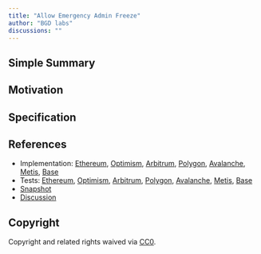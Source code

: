 ```yaml
---
title: "Allow Emergency Admin Freeze"
author: "BGD labs"
discussions: ""
---
```


## Simple Summary

## Motivation

## Specification

## References

- Implementation: [Ethereum](https://github.com/bgd-labs/aave-proposals/blob/main/src/20230829_AaveV3_Multi_AllowEmergencyAdminFreeze/AaveV3_Ethereum_AllowEmergencyAdminFreeze_20230829.sol), [Optimism](https://github.com/bgd-labs/aave-proposals/blob/main/src/20230829_AaveV3_Multi_AllowEmergencyAdminFreeze/AaveV3_Optimism_AllowEmergencyAdminFreeze_20230829.sol), [Arbitrum](https://github.com/bgd-labs/aave-proposals/blob/main/src/20230829_AaveV3_Multi_AllowEmergencyAdminFreeze/AaveV3_Arbitrum_AllowEmergencyAdminFreeze_20230829.sol), [Polygon](https://github.com/bgd-labs/aave-proposals/blob/main/src/20230829_AaveV3_Multi_AllowEmergencyAdminFreeze/AaveV3_Polygon_AllowEmergencyAdminFreeze_20230829.sol), [Avalanche](https://github.com/bgd-labs/aave-proposals/blob/main/src/20230829_AaveV3_Multi_AllowEmergencyAdminFreeze/AaveV3_Avalanche_AllowEmergencyAdminFreeze_20230829.sol), [Metis](https://github.com/bgd-labs/aave-proposals/blob/main/src/20230829_AaveV3_Multi_AllowEmergencyAdminFreeze/AaveV3_Metis_AllowEmergencyAdminFreeze_20230829.sol), [Base](https://github.com/bgd-labs/aave-proposals/blob/main/src/20230829_AaveV3_Multi_AllowEmergencyAdminFreeze/AaveV3_Base_AllowEmergencyAdminFreeze_20230829.sol)
- Tests: [Ethereum](https://github.com/bgd-labs/aave-proposals/blob/main/src/20230829_AaveV3_Multi_AllowEmergencyAdminFreeze/AaveV3_Ethereum_AllowEmergencyAdminFreeze_20230829.t.sol), [Optimism](https://github.com/bgd-labs/aave-proposals/blob/main/src/20230829_AaveV3_Multi_AllowEmergencyAdminFreeze/AaveV3_Optimism_AllowEmergencyAdminFreeze_20230829.t.sol), [Arbitrum](https://github.com/bgd-labs/aave-proposals/blob/main/src/20230829_AaveV3_Multi_AllowEmergencyAdminFreeze/AaveV3_Arbitrum_AllowEmergencyAdminFreeze_20230829.t.sol), [Polygon](https://github.com/bgd-labs/aave-proposals/blob/main/src/20230829_AaveV3_Multi_AllowEmergencyAdminFreeze/AaveV3_Polygon_AllowEmergencyAdminFreeze_20230829.t.sol), [Avalanche](https://github.com/bgd-labs/aave-proposals/blob/main/src/20230829_AaveV3_Multi_AllowEmergencyAdminFreeze/AaveV3_Avalanche_AllowEmergencyAdminFreeze_20230829.t.sol), [Metis](https://github.com/bgd-labs/aave-proposals/blob/main/src/20230829_AaveV3_Multi_AllowEmergencyAdminFreeze/AaveV3_Metis_AllowEmergencyAdminFreeze_20230829.t.sol), [Base](https://github.com/bgd-labs/aave-proposals/blob/main/src/20230829_AaveV3_Multi_AllowEmergencyAdminFreeze/AaveV3_Base_AllowEmergencyAdminFreeze_20230829.t.sol)
- [Snapshot](TODO)
- [Discussion](TODO)

## Copyright

Copyright and related rights waived via [CC0](https://creativecommons.org/publicdomain/zero/1.0/).
